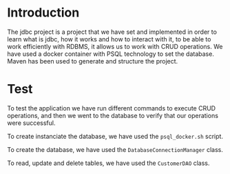 # Introduction

The jdbc project is a project that we have set and implemented in order to learn what is jdbc, how it works and how to interact with it, to be able to work efficiently with RDBMS, it allows us to work with CRUD operations.
We have used a docker container with PSQL technology to set the database.
Maven has been used to generate and structure the project.

# Test
To test the application we have run different commands to execute CRUD operations, and then we went to the database to verify that our operations were successful.

To create instanciate the database, we have used the `psql_docker.sh` script.

To create the database, we have used the `DatabaseConnectionManager` class.

To read, update and delete tables, we have used the `CustomerDAO` class. 


